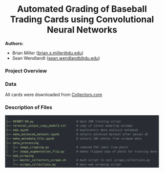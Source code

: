 <h1 align="center">Automated Grading of Baseball Trading Cards using Convolutional Neural Networks</h1>  

**Authors:**  
- Brian Miller (brian.s.miller@du.edu)
- Sean Wendlandt (sean.wendlandt@du.edu)

### Project Overview

### Data
All cards were downloaded from [Collectors.com](https://www.collectors.com/trading-cards/sport-baseball-cards/20003?lowgrade=1&highgrade=10&gradingservice=2&page=1)

### Description of Files  

![alt text](https://github.com/BrianMillerS/trading_card_grading_capstone/blob/31fcde187ceea1c5c8a3efce8f694628e80596ab/tree_structure.png)
